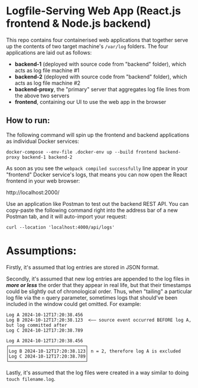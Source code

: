 # **Logfile-Serving Web App (React.js frontend & Node.js backend)**

This repo contains four containerised web applications that together serve up the contents of two target machine's `/var/log` folders. The four applications are laid out as follows:

- **backend-1** (deployed with source code from "backend" folder), which acts as log file machine #1
- **backend-2** (deployed with source code from "backend" folder), which acts as log file machine #2
- **backend-proxy**, the "primary" server that aggregates log file lines from the above two servers
- **frontend**, containing our UI to use the web app in the browser

## How to run:

The following command will spin up the frontend and backend applications as individual Docker services:

```
docker-compose --env-file .docker-env up --build frontend backend-proxy backend-1 backend-2
```

As soon as you see the `webpack compiled successfully` line appear in your "frontend" Docker service's logs, that means you can now open the React frontend in your web browser:

http://localhost:2000/

Use an application like Postman to test out the backend REST API. You can copy-paste the following command right into the address bar of a new Postman tab, and it will auto-import your request:

```
curl --location 'localhost:4000/api/logs'
```

# Assumptions:

Firstly, it's assumed that log entries are stored in JSON format.

Secondly, it's assumed that new log entries are appended to the log files in ***more or less*** the order that they appear in real life, but that their timestamps could be slightly out of chronological order. Thus, when "tailing" a particular log file via the `n` query parameter, sometimes logs that should've been included in the window could get omitted. For example:

```
Log A 2024-10-12T17:20:38.456
Log B 2024-10-12T17:20:38.123  <—— source event occurred BEFORE log A, but log committed after
Log C 2024-10-12T17:20:38.789
```

```
Log A 2024-10-12T17:20:38.456
┌─────────────────────────────┐
│Log B 2024-10-12T17:20:38.123│ n = 2, therefore log A is excluded
│Log C 2024-10-12T17:20:38.789│
└─────────────────────────────┘
```

Lastly, it's assumed that the log files were created in a way similar to doing `touch filename.log`.

